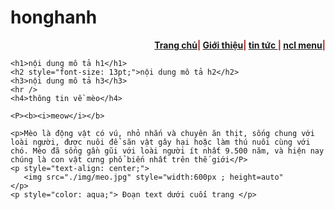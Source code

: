 # honghanh
<!DOCTYPE html>
<html lang="en">
<head>
    <meta charset="UTF-8">
    <meta name="viewport" content="width=device-width, initial-scale=1.0">
    <title>Trang chủ | website meomeo</title>
    <!--
    viết chú thích vào đây
    ok
    <h> là thẻ heading
    <p> nội dung mô tả: đoạn văn bản
        <hr> tạo đường kẻ ngang 
    <b><i> nghiêng đậm
        <a href> gắn link
    -->
   
</head>
<body>
    <p style="text-align: right; font-weight: bold; color: brown;">
        <a href="./index.html"> Trang chủ</a>|
        <a href="./index.html"> Giới thiệu</a>|
        <a href="./index.html"> tin tức </a>|
        <a href="./index.html"> ncl menu</a>|
        </p>

    <h1>nội dung mô tả h1</h1>
    <h2 style="font-size: 13pt;">nội dung mô tả h2</h2>
    <h3>nội dung mô tả h3</h3>
    <hr /> 
    <h4>thông tin về mèo</h4>

    <P><b><i>meow</i></b>

    <p>Mèo là động vật có vú, nhỏ nhắn và chuyên ăn thịt, sống chung với loài người, được nuôi để săn vật gây hại hoặc làm thú nuôi cùng với chó. Mèo đã sống gần gũi với loài người ít nhất 9.500 năm, và hiện nay chúng là con vật cưng phổ biến nhất trên thế giới</P>
    <p style="text-align: center;">
       <img src="./img/meo.jpg" style="width:600px ; height=auto"
    </p>
    <p style="color: aqua;"> Đoạn text dưới cuối trang </p>
</body>
</html>
